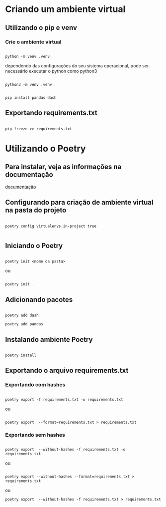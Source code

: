 # Criando um ambiente virtual

## Utilizando o pip e venv

### Crie o ambiente virtual 

```shell

python -m venv .venv

```

dependendo das configurações do seu sistema operacional, pode ser necessário executar o python como python3

```shell

python3 -m venv .venv

```

```shell

pip install pandas dash

```

## Exportando requirements.txt

```shell

pip freeze >> requirements.txt

```

# Utilizando o Poetry


## Para instalar, veja as informações na documentação

[documentação](https://python-poetry.org/docs/)

## Configurando para criação de ambiente virtual na pasta do projeto

```shell

poetry config virtualenvs.in-project true


```

## Iniciando o Poetry

```shell

poetry init <nome da pasta>

```

ou

```shell

poetry init .

```

## Adicionando pacotes


```shell

poetry add dash

poetry add pandas

```

## Instalando ambiente Poetry


```shell

poetry install

```

## Exportando o arquivo requirements.txt

### Exportando com hashes

```shell

poetry export -f requirements.txt -o requirements.txt

```

ou

```shell

poetry export  --format=requirements.txt > requirements.txt

```


### Exportando sem hashes


```shell

poetry export  --without-hashes -f requirements.txt -o requirements.txt

```

ou

```shell

poetry export --without-hashes --format=requirements.txt > requirements.txt

```

ou

```shell
poetry export  --without-hashes -f requirements.txt > requirements.txt

```


